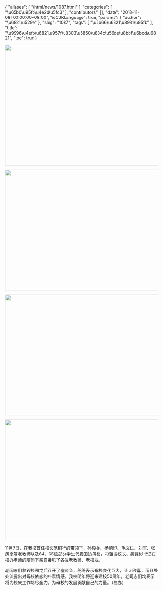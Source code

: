 {
    "aliases": [
        "/html/news/1087.html"
    ],
    "categories": [
        "\u65b0\u95fb\u4e2d\u5fc3"
    ],
    "contributors": [],
    "date": "2013-11-08T00:00:00+08:00",
    "isCJKLanguage": true,
    "params": {
        "author": "\u6821\u529e"
    },
    "slug": "1087",
    "tags": [
        "\u5b66\u6821\u8981\u95fb"
    ],
    "title": "\u9996\u4efb\u6821\u957f\u8303\u6850\u884c\u56de\u8bbf\u6bcd\u6821",
    "toc": true
}


<img
    src="https://cdn.tfls.online/mirror/full/9cb1cb3442dbe036c4a24b197c3fafc7fde59830.jpg"
    style="display:block;margin-left:auto;margin-right:auto;"
    decoding="async"
    fetchpriority="auto"
    loading="lazy"
    height="397"
    width="600"
/>





<img
    src="https://cdn.tfls.online/mirror/full/2acc2d4ce8722544e1253b5cd5219b5717a44c9d.jpg"
    style="display:block;margin-left:auto;margin-right:auto;"
    decoding="async"
    fetchpriority="auto"
    loading="lazy"
    height="397"
    width="600"
/>





<img
    src="https://cdn.tfls.online/mirror/full/42b4b98d951e3ec062c485feab949809e15810f9.jpg"
    style="display:block;margin-left:auto;margin-right:auto;"
    decoding="async"
    fetchpriority="auto"
    loading="lazy"
    height="397"
    width="600"
/>





<img
    src="https://cdn.tfls.online/mirror/full/72b4082cd6ec84ee0e46b1ce2ed0957898aad740.jpg"
    style="display:block;margin-left:auto;margin-right:auto;"
    decoding="async"
    fetchpriority="auto"
    loading="lazy"
    height="397"
    width="600"
/>




  





11月7日，在我校首任校长范桐行的带领下，孙毅兵、杨德印、毛文仁、刘军、张凤奎等老教师以及64、65级部分学生代表回访母校，刁雅俊校长、吴翼彬书记在校办老师的陪同下亲自接见了各位老教师、老校友。




老同志们参观校园之后召开了座谈会，纷纷表示母校变化巨大，让人欣喜，而且处处流露出对母校依恋的朴素情感。我校明年将迎来建校50周年，老同志们均表示将为校庆工作竭尽全力，为母校的发展贡献自己的力量。（校办）




  



